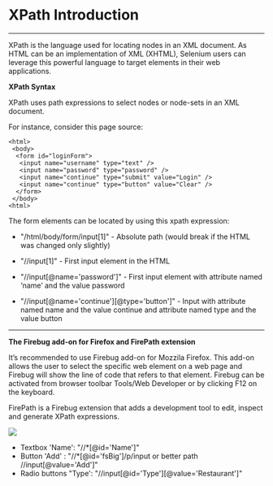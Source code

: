 # **XPath Introduction** #

----------

XPath is the language used for locating nodes in an XML document. As HTML can be an implementation of XML (XHTML), Selenium users can leverage this powerful language to target elements in their web applications.

**XPath Syntax**

XPath uses path expressions to select nodes or node-sets in an XML document.

For instance, consider this page source:

	<html>
     <body>
      <form id="loginForm">
       <input name="username" type="text" />
	   <input name="password" type="password" />
	   <input name="continue" type="submit" value="Login" />
	   <input name="continue" type="button" value="Clear" />
	  </form>
	 </body>
    <html>

The form elements can be located by using this xpath expression:

- "/html/body/form/input[1]" - Absolute path (would break if the HTML was changed only slightly)

- "//input[1]" - First input element in the HTML

- "//input[@name='password']" - First input element with attribute named ‘name’ and the value password

- "//input[@name='continue'][@type='button']" - Input with attribute named name and the value continue and attribute named type and the value button


----------

**The Firebug add-on for Firefox and FirePath extension**

It’s recommended to use Firebug add-on for Mozzila Firefox. This add-on allows the user to select the specific web element on a web page and Firebug will show the line of code that refers to that element. Firebug can be activated from browser toolbar Tools/Web Developer or by clicking F12 on the keyboard. 

FirePath is a Firebug extension that adds a development tool to edit, inspect and generate XPath expressions.

![](https://gitlab.levi9.com/qa/Code9-2015/raw/master/workshop2/img/XPathFirebug.png)

- Textbox 'Name':  "//*[@id='Name']"
- Button  'Add' :  "//*[@id='fsBig']/p/input or better path //input[@value='Add']"
- Radio buttons "Type': "//input[@id='Type'][@value='Restaurant']"

 



